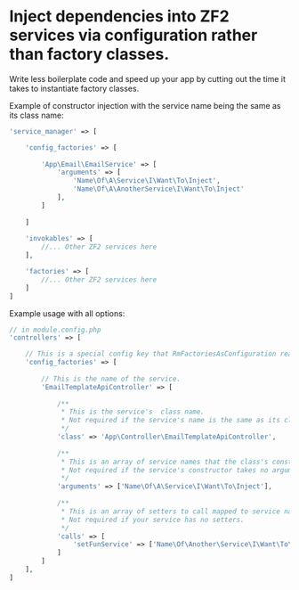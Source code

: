 Inject dependencies into ZF2 services via configuration rather than factory classes.
======
Write less boilerplate code and speed up your app by cutting out the time it takes to instantiate factory classes.



Example of constructor injection with the service name being the same as its class name:
```php
'service_manager' => [

    'config_factories' => [
    
        'App\Email\EmailService' => [
            'arguments' => [
                'Name\Of\A\Service\I\Want\To\Inject',
                'Name\Of\A\AnotherService\I\Want\To\Inject'
            ],
        ]
        
    ]
    
    'invokables' => [
        //... Other ZF2 services here
    ],

    'factories' => [
        //... Other ZF2 services here
    ]
]
```

Example usage with all options:
```php
// in module.config.php
'controllers' => [

    // This is a special config key that RmFactoriesAsConfiguration reads.
    'config_factories' => [
    
        // This is the name of the service.
        'EmailTemplateApiController' => [
        
            /**
             * This is the service's  class name.
             * Not required if the service's name is the same as its class name.
             */
            'class' => 'App\Controller\EmailTemplateApiController',
            
            /**
             * This is an array of service names that the class's constructor takes.
             * Not required if the service's constructor takes no arguments.
             */
            'arguments' => ['Name\Of\A\Service\I\Want\To\Inject'],
            
            /** 
             * This is an array of setters to call mapped to service names to inject into each setter.
             * Not required if your service has no setters.
             */ 
            'calls' => [
                'setFunService' => ['Name\Of\Another\Service\I\Want\To\Inject']
            ]
        ]
    ],
]
```
